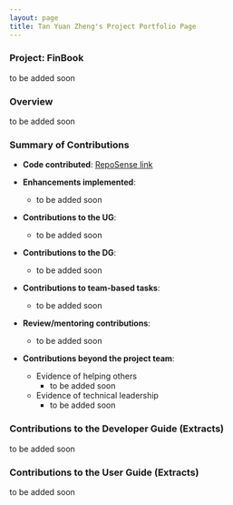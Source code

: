 ```yaml
---
layout: page
title: Tan Yuan Zheng's Project Portfolio Page
---
```


### Project: FinBook
to be added soon

### Overview

to be added soon

### Summary of Contributions

* **Code
  contributed**: [RepoSense link](https://nus-cs2103-ay2223s1.github.io/tp-dashboard/?search=tanyuanzheng&breakdown=true)

* **Enhancements implemented**:
    * to be added soon

* **Contributions to the UG**:
    * to be added soon

* **Contributions to the DG**:
    * to be added soon

* **Contributions to team-based tasks**:
    * to be added soon

* **Review/mentoring contributions**:
    * to be added soon

* **Contributions beyond the project team**:
    * Evidence of helping others
        * to be added soon
    * Evidence of technical leadership
        * to be added soon

### Contributions to the Developer Guide (Extracts)

to be added soon

### Contributions to the User Guide (Extracts)

to be added soon
